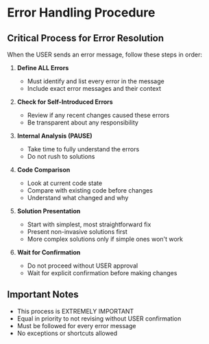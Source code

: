# Error Handling Procedure

## Critical Process for Error Resolution

When the USER sends an error message, follow these steps in order:

1. **Define ALL Errors**
   - Must identify and list every error in the message
   - Include exact error messages and their context

2. **Check for Self-Introduced Errors**
   - Review if any recent changes caused these errors
   - Be transparent about any responsibility

3. **Internal Analysis (PAUSE)**
   - Take time to fully understand the errors
   - Do not rush to solutions

4. **Code Comparison**
   - Look at current code state
   - Compare with existing code before changes
   - Understand what changed and why

5. **Solution Presentation**
   - Start with simplest, most straightforward fix
   - Present non-invasive solutions first
   - More complex solutions only if simple ones won't work

6. **Wait for Confirmation**
   - Do not proceed without USER approval
   - Wait for explicit confirmation before making changes

## Important Notes

- This process is EXTREMELY IMPORTANT
- Equal in priority to not revising without USER confirmation
- Must be followed for every error message
- No exceptions or shortcuts allowed
